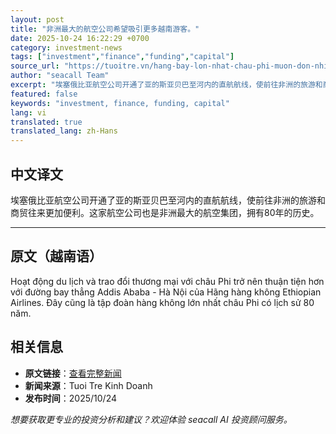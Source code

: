 ```yaml
---
layout: post
title: "非洲最大的航空公司希望吸引更多越南游客。"
date: 2025-10-24 16:22:29 +0700
category: investment-news
tags: ["investment","finance","funding","capital"]
source_url: "https://tuoitre.vn/hang-bay-lon-nhat-chau-phi-muon-don-nhieu-khach-viet-nam-20251024193843942.htm"
author: "seacall Team"
excerpt: "埃塞俄比亚航空公司开通了亚的斯亚贝巴至河内的直航航线，使前往非洲的旅游和商贸往来更加便利。这家航空公司也是非洲最大的航空集团，拥有80年的历史。..."
featured: false
keywords: "investment, finance, funding, capital"
lang: vi
translated: true
translated_lang: zh-Hans
---
```


## 中文译文

埃塞俄比亚航空公司开通了亚的斯亚贝巴至河内的直航航线，使前往非洲的旅游和商贸往来更加便利。这家航空公司也是非洲最大的航空集团，拥有80年的历史。

---

## 原文（越南语）

Hoạt động du lịch và trao đổi thương mại với châu Phi trở nên thuận tiện hơn với đường bay thẳng Addis Ababa - Hà Nội của Hãng hàng không Ethiopian Airlines. Đây cũng là tập đoàn hàng không lớn nhất châu Phi có lịch sử 80 năm.

## 相关信息

- **原文链接**：[查看完整新闻](https://tuoitre.vn/hang-bay-lon-nhat-chau-phi-muon-don-nhieu-khach-viet-nam-20251024193843942.htm)
- **新闻来源**：Tuoi Tre Kinh Doanh
- **发布时间**：2025/10/24

*想要获取更专业的投资分析和建议？欢迎体验 seacall AI 投资顾问服务。*